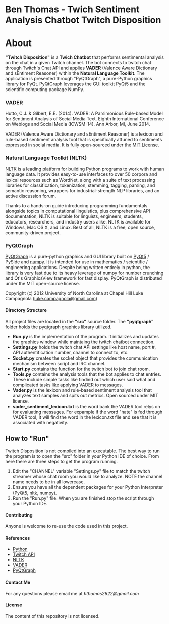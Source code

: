 Ben Thomas - Twich Sentiment Analysis Chatbot 
**Twitch Disposition**
===============================

# **About**

**"Twitch Disposition"** is a **Twich Chatbot** that performs sentimental analysis on the chat in a given Twitch channel. The bot connects to twitch chat through Twitch's Chat API and applies **VADER** (Valence Aware Dictionary and sEntiment Reasoner) within the **Natural Language Toolkit**. The application is presented through "PyQtGraph", a pure-Python graphics library for PyQt. PyQtGraph leverages the GUI toolkit PyQt5 and the scientific computing package NumPy. 

### VADER

Hutto, C.J. & Gilbert, E.E. (2014). VADER: A Parsimonious Rule-based Model for
Sentiment Analysis of Social Media Text. Eighth International Conference on
Weblogs and Social Media (ICWSM-14). Ann Arbor, MI, June 2014.

VADER (Valence Aware Dictionary and sEntiment Reasoner) is a lexicon and rule-based sentiment analysis tool that is specifically attuned to sentiments expressed in social media. It is fully open-sourced under the [MIT License](http://choosealicense.com/).

### Natural Language Toolkit (NLTK)

[NLTK](http://www.nltk.org/) is a leading platform for building Python programs to work with human language data. It provides easy-to-use interfaces to over 50 corpora and lexical resources such as WordNet, along with a suite of text processing libraries for classification, tokenization, stemming, tagging, parsing, and semantic reasoning, wrappers for industrial-strength NLP libraries, and an active discussion forum.

Thanks to a hands-on guide introducing programming fundamentals alongside topics in computational linguistics, plus comprehensive API documentation, NLTK is suitable for linguists, engineers, students, educators, researchers, and industry users alike. NLTK is available for Windows, Mac OS X, and Linux. Best of all, NLTK is a free, open source, community-driven project.

### PyQtGraph

[PyQtGraph](http://www.pyqtgraph.org/) is a pure-python graphics and GUI library built on [PyQt5](https://riverbankcomputing.com/software/pyqt/intro) / PySide and [numpy](http://www.numpy.org/). It is intended for use in mathematics / scientific / engineering applications. Despite being written entirely in python, the library is very fast due to its heavy leverage of numpy for number crunching and Qt's GraphicsView framework for fast display. PyQtGraph is distributed under the MIT open-source license. 

Copyright (c) 2012  University of North Carolina at Chapel Hill
Luke Campagnola (luke.campagnola@gmail.com)

#### Directory Structure

All project files are located in the **"src"** source folder.
The **"pyqtgraph"** folder holds the pyqtgraph graphics library utilized.

* **Run.py** is the implementation of the program. It initializes and updates the graphics window while maintaing the twitch chatbot connection.  
* **Settings.py** holds the twitch chat API settings like host name, port #, API authentification number, channel to connect to, etc. 
* **Socket.py** creates the socket object that provides the communication mechanism between script and IRC channel. 
* **Start.py** contains the function for the twitch bot to join chat room. 
* **Tools.py** contains the analysis tools that the bot applies to chat entries. These include simple tasks like findind out which user said what and complicated tasks like applying VADER to messages. 
* **Vader.py** is the lexicon and rule-based sentiment analysis tool that analyzes text samples and spits out metrics. Open sourced under MIT license. 
* **vader_sentiment_lexicon.txt** is the word bank the VADER tool relys on for evaluating messages. For expample if the word "hate" is fed through VADER tool, it will find the word in the lexicon.txt file and see that it is associated with negativity. 

## How to "Run" 

Twitch Disposition is not compiled into an executable. The best way to run the program is to open the "src" folder in your Python IDE of choice. From here there are three steps to get the program running. 
1. Edit the "CHANNEL" variable "Settings.py" file to match the twitch streamer whose chat room you would like to analyze. NOTE the channel name needs to be in all lowercase. 
2. Ensure you have all the dependent packages for your Python Interpreter (PyQt5, nltk, numpy).
3. Run the "Run.py" file. 
When you are finished stop the script through your Python IDE. 

#### Contributing

Anyone is welcome to re-use the code used in this project.

#### References

* [Python](https://www.python.org/)
* [Twitch API](https://dev.twitch.tv/)
* [NLTK](http://www.nltk.org/)
* [VADER](https://github.com/cjhutto/vaderSentiment)
* [PyQtGraph](http://www.pyqtgraph.org/)

#### Contact Me

For any questions please email me at _bthomas2622@gmail.com_

#### License

The content of this repository is not licensed. 